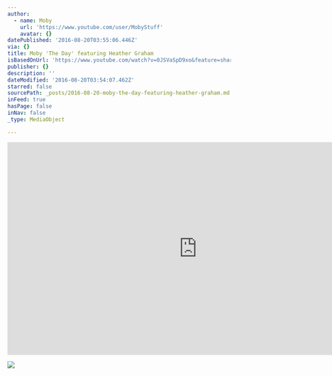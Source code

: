 ```yaml
---
author:
  - name: Moby
    url: 'https://www.youtube.com/user/MobyStuff'
    avatar: {}
datePublished: '2016-08-20T03:55:06.446Z'
via: {}
title: Moby 'The Day' featuring Heather Graham
isBasedOnUrl: 'https://www.youtube.com/watch?v=0JSVaSpD9xo&feature=share'
publisher: {}
description: ''
dateModified: '2016-08-20T03:54:07.462Z'
starred: false
sourcePath: _posts/2016-08-20-moby-the-day-featuring-heather-graham.md
inFeed: true
hasPage: false
inNav: false
_type: MediaObject

---
```

<iframe src="https://cdn.embedly.com/widgets/media.html?src=https%3A%2F%2Fwww.youtube.com%2Fembed%2F0JSVaSpD9xo%3Ffeature%3Doembed&amp;url=http%3A%2F%2Fwww.youtube.com%2Fwatch%3Fv%3D0JSVaSpD9xo&amp;image=https%3A%2F%2Fi.ytimg.com%2Fvi%2F0JSVaSpD9xo%2Fhqdefault.jpg&amp;key=b7d04c9b404c499eba89ee7072e1c4f7&amp;type=text%2Fhtml&amp;schema=youtube" width="854" height="480" scrolling="no" frameborder="0" allowfullscreen="" style=""></iframe>

![](https://the-grid-user-content.s3-us-west-2.amazonaws.com/eaf88be2-26c5-43db-bef8-d52e03cfd0d3.jpg)